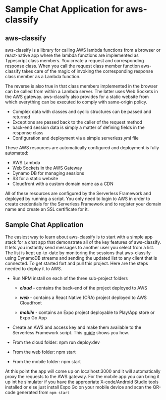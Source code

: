 # Sample Chat Application for aws-classify

## aws-classify
aws-classify is a library for calling AWS lambda functions from a browser or 
react-native app where the lambda functions are implemented as Typescript class members.  You create a request and corresponding response class. When you call the request class member function aws-classify takes care of the magic of invoking the corresponding response class member as a Lambda function. 

The reverse is also true in that class members implemented in the browser can be called from within a Lambda server. The latter uses Web Sockets in the AWS gateway. aws-classify also provides for a static website from which everything can be executed to comply with same-origin policy.  

* Complex data with classes and cyclic structures can be passed and returned
* Exceptions are passed back to the caller of the request method
* back-end session data is simply a matter of defining fields in the response class
* Configuration and deployment via a simple serverless.yml file

These AWS resources are automatically configured and deployment is fully automated:
* AWS Lambda
* Web Sockets in the AWS Gateway
* Dynamo DB for managing sessions
* S3 for a static website
* Cloudfront with a custom domain name as a CDN

All of these resources are configured by the Serverless Framework and deployed by running a script.  You only need to login to AWS in order to create credentials for the Serverless Framework and to register your domain name and create an SSL certificate for it.  

## Sample Chat Application

The easiest way to learn about aws-classify is to start with a simple app 
stack for a chat app that demonstrate all of the key features of aws-classify. It lets you instantly send messages to another user you select from a list. The list is kept up-to-date by monitoring the sessions that aws-classify using DynamoDB streams and sending the updated list to any client that is connected.
To get started fort and pull this project. Here are the steps needed to deploy it to AWS.

* Run NPM install on each of the three sub-project folders

  * ***cloud*** - contains the back-end of the project deployed to AWS

  * ***web*** - contains a React Native (CRA) project deployed to AWS Cloudfront

  * ***mobile*** - contains an Expo project deployable to Play/App store or 
    Expo Go App

* Create an AWS and access key and make them available to the Serverless 
Framework script. This [guide](https://www.serverless.com/framework/docs/providers/aws/guide/credentials) shows you how.
* From the cloud folder: npm run deploy:dev
* From the web folder: npm start
* From the mobile folder: npm start

At this point the app will come up on localhost:3000 and it will 
automatically proxy the requests to the AWS gateway.  For the mobile app you 
can bring it up int he simulator if you have the appropriate X-code/Android 
Studio tools installed or else just install Expo Go on your mobile device 
and scan the QR-code generated from ```npm start```